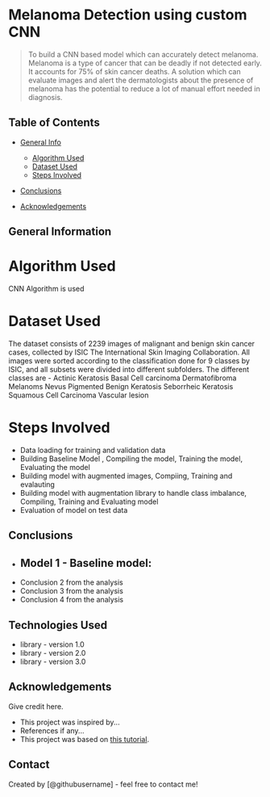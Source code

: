 # Melanoma Detection using custom CNN
> To build a CNN based model which can accurately detect melanoma. Melanoma is a type of cancer that can be deadly if not detected early. It accounts for 75% of skin cancer deaths. A solution which can evaluate images and alert the dermatologists about the presence of melanoma has the potential to reduce a lot of manual effort needed in diagnosis.


## Table of Contents
* [General Info](#general-information)
  * [Algorithm Used](#Algorihm-used)
  * [Dataset Used](#Dataset-used)
  * [Steps Involved](#Steps-involved )

* [Conclusions](#conclusions)
* [Acknowledgements](#acknowledgements)



## General Information
# Algorithm Used
  CNN Algorithm is used
 # Dataset Used
  The dataset consists of 2239 images of malignant and benign skin cancer cases, collected by ISIC The International Skin Imaging Collaboration. All images were sorted according to the classification done for 9 classes by ISIC, and all subsets were divided into different subfolders.
The different classes are -
  Actinic Keratosis
  Basal Cell carcinoma
  Dermatofibroma
  Melanoms
  Nevus
  Pigmented Benign Keratosis
  Seborrheic Keratosis
  Squamous Cell Carcinoma
  Vascular lesion
 # Steps Involved     
   - Data loading for training and validation data
   - Building Baseline Model , Compiling the model, Training the model, Evaluating the model
   - Building model with augmented images, Compiing, Training and evalauting
   - Building model with augmentation library to handle class imbalance, Compiling, Training and Evaluating model
   - Evaluation of model on test data 

<!-- You don't have to answer all the questions - just the ones relevant to your project. -->

## Conclusions
- Model 1 - Baseline model:
  -    
- Conclusion 2 from the analysis
- Conclusion 3 from the analysis
- Conclusion 4 from the analysis

<!-- You don't have to answer all the questions - just the ones relevant to your project. -->


## Technologies Used
- library - version 1.0
- library - version 2.0
- library - version 3.0

<!-- As the libraries versions keep on changing, it is recommended to mention the version of library used in this project -->

## Acknowledgements
Give credit here.
- This project was inspired by...
- References if any...
- This project was based on [this tutorial](https://www.example.com).


## Contact
Created by [@githubusername] - feel free to contact me!


<!-- Optional -->
<!-- ## License -->
<!-- This project is open source and available under the [... License](). -->

<!-- You don't have to include all sections - just the one's relevant to your project -->
